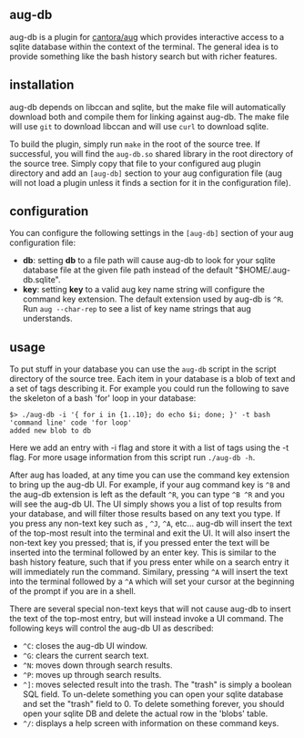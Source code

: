 ## aug-db 

aug-db is a plugin for [cantora/aug](https://github.com/cantora/aug) which
provides interactive access to a sqlite database within the context of the
terminal. The general idea is to provide something like the bash history
search but with richer features.

## installation
aug-db depends on libccan and sqlite, but the make file will automatically
download both and compile them for linking against aug-db. The make file
will use `git` to download libccan and will use `curl` to download sqlite.

To build the plugin, simply run `make` in the root of the source tree. If
successful, you will find the `aug-db.so` shared library in the root 
directory of the source tree. Simply copy that file to your configured
aug plugin directory and add an `[aug-db]` section to your aug configuration
file (aug will not load a plugin unless it finds a section for it in the
configuration file).

## configuration
You can configure the following settings in the `[aug-db]` section of your
aug configuration file:
 * **db**:     setting **db** to a file path will cause aug-db to look for 
               your sqlite database file at the given file path instead of
               the default "$HOME/.aug-db.sqlite".
 * **key**:    setting **key** to a valid aug key name string will configure
               the command key extension. The default extension used by 
               aug-db is `^R`. Run `aug --char-rep` to see a list of key name
               strings that aug understands.

## usage
To put stuff in your database you can use the `aug-db` script in the script
directory of the source tree. Each item in your database is a blob of text
and a set of tags describing it. For example you could run the following
to save the skeleton of a bash 'for' loop in your database:  
```
$> ./aug-db -i '{ for i in {1..10}; do echo $i; done; }' -t bash 'command line' code 'for loop'
added new blob to db
```  
Here we add an entry with -i flag and store it with a list of tags using the -t
flag. For more usage information from this script run `./aug-db -h`.

After aug has loaded, at any time you can use the command key extension to bring
up the aug-db UI. For example, if your aug command key is `^B` and the aug-db
extension is left as the default `^R`, you can type `^B ^R` and you will see the
aug-db UI. The UI simply shows you a list of top results from your database, and
will filter those results based on any text you type. If you press any non-text
key such as <enter>, `^J`, `^A`, etc... aug-db will insert the text of the 
top-most result into the terminal and exit the UI. It will also insert the 
non-text key you pressed; that is, if you pressed enter the text will be inserted
into the terminal followed by an enter key. This is similar to the bash history
feature, such that if you press enter while on a search entry it will immediately
run the command. Similary, pressing `^A` will insert the text into the terminal
followed by a `^A` which will set your cursor at the beginning of the prompt if
you are in a shell.

There are several special non-text keys that will not cause aug-db to insert the
text of the top-most entry, but will instead invoke a UI command. The following
keys will control the aug-db UI as described:
 * `^C`:     closes the aug-db UI window.  
 * `^G`:     clears the current search text.  
 * `^N`:     moves down through search results.  
 * `^P`:     moves up through search results.  
 * `^]`:     moves selected result into the trash. The "trash" is simply a 
             boolean SQL field. To un-delete something you can open your sqlite
             database and set the "trash" field to 0. To delete something
             forever, you should open your sqlite DB and delete the actual row
             in the 'blobs' table.  
 * `^/`:     displays a help screen with information on these command keys.  


